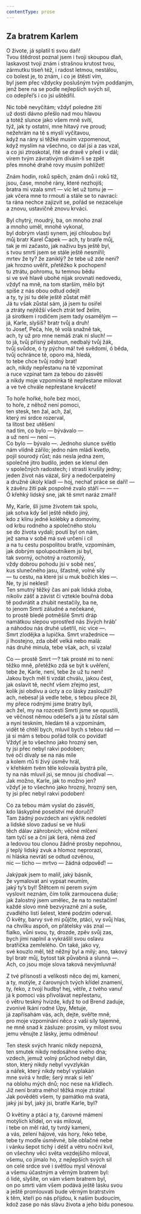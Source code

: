 ```yaml
---
contentType: prose
---
```


## Za bratrem Karlem

O živote, já splatil ti svou daň!  
Tvou štědrost poznal jsem i tvoji skoupou dlaň,  
laskavost tvoji znám i strašnou krutost tvou,  
zármutku tíseň též, i radost letmou, nestálou,  
co bolest je, to znám, i co je štěstí vím,  
byl jsem přec vždycky poslušným tvým poddaným,  
jenž bere na se podle nejlepších svých sil,  
co odepřel’s i co jsi uštědřil.

Nic tobě nevyčítám; vždyť poledne žití  
už dosti dávno přešlo nad mou hlavou  
a totéž slunce jako všem mně svítí,  
týž, jak ty ostatní, mne hltavý rve proud;  
nežehrám na tě s myslí vyčítavou,  
když na rány si těžké musím vzpomenout,  
když myslím na všechno, co dal jsi a zas vzal,  
a co jsi ztroskotal, řítě se dravě v před i v dál;  
vírem tvým závrativým dívám-li se zpět  
přes mnohé drahé rovy musím pohlížet!

Znám hodin, roků spěch, znám dnů i roků tíž,  
jsou, čase, mnohé rány, které nezhojíš;  
bratra mi vzala smrt — víc let už tomu je —  
jak včera mne to rmoutí a stále se to navrací:  
ta rána nechce zajizvit se, pořád se nezaceluje  
a znovu, ustavičně znovu krvácí.

Byl chytrý, moudrý, ba, on mnoho znal  
a mnoho uměl, mnohé vykonal,  
byl dobrým vlasti synem, její chloubou byl  
můj bratr Karel Čapek — ach, ty bratře můj,  
tak je mi začasto, jak naživu bys ještě byl,  
s tvou smrtí jsem se stále ještě nesmířil;  
mrtev že ty? že zaniklý? že tebe už zde není?  
jak hrozno uvěřit, přetěžko k pochopení!  
tu ztrátu, pohromu, tu temnou bědu  
si ve své hlavě ubohé nijak srovnati nedovedu,  
vždyť na mně, na tom starším, mělo být  
spíše z nás obou odtud odejít  
a ty, ty jsi tu déle ještě zůstat měl!  
Já tu však zůstal sám, já jsem tu osiřel  
a ztráty nejtěžší všech ztrát teď želím,  
já sirotkem i rodičem jsem tady osamělým —  
já, Karle, slyšíš? bratr tvůj a druh!  
to Josef, Peča, hle, tě volá snažně tak,  
ach, ty už pro mne nemáš zrak ni sluch! —  
to já, tvůj přísný pěstoun, nedbalý tvůj žák,  
tvůj svůdce, ó ty pýcho má! tvé svědomí, ó běda,  
tvůj ochránce tě, oporo má, hledá,  
to tebe chce tvůj rodný brat!  
ach, nikdy nepřestanu na tě vzpomínat  
a ruce vzpínat tam za tebou do zásvětí  
a nikdy moje vzpomínka tě nepřestane milovat  
a ve tvé chvále nepřestane krváceti!

To hoře hořké, hoře bez moci,  
to hoře, z něhož není pomoci,  
ten stesk, ten žal, ach, žal,  
který mi srdce rozerval,  
ta lítost bez utěšení  
nad tím, co bylo — bývávalo —  
a už není — není —.  
Co bylo — bývalo —. Jednoho slunce světlo  
nám vlídně zářilo; jedno nám mládí kvetlo,  
pojil sourodý růst; nás nesla jedna zem,  
společné jitro budilo, jeden se klenul den  
v společných radostech; i strasti krušily jedny;  
jeden život nás vázal, širý a nedočerpatelný  
a družné úkoly kladl — hoj, nechať práce se daří! —  
k závěru žití pak pospolné zvalo stáří — — —  
Ó křehký lidský sne, jak tě smrt naráz zmaří!

My, Karle, šli jsme životem tak spolu,  
jak sotva kdy šel ještě někdo jiný,  
kdo z klínu jedné kolébky a domoviny,  
od krbu rodného a společného stolu  
se do života vydali; poutí byl on nám,  
jež sama v sobě má své určení i cíl  
a na tu cestu pospolitou bratře, vzpomínám,  
jak dobrým spolupoutníkem jsi byl,  
tak svorný, ochotný a roztomilý,  
vždy dobrou pohodu jsi v sobě nes’,  
kus slunečného jasu, šťastné, volné síly  
— tu cestu, na které jsi u muk božích kles —.  
Ne, ty jsi neklesl!  
Ten smutný těžký čas ani pak lidská zloba,  
nikoliv zášť a závist či vztekle bouřná doba  
tě podvrátit a zhubit nestačily, ba ne,  
to jenom Smrti záludné a nečekané,  
to prostě bledé potměšilé Smrti dráp  
namátkou slepou vprostřed nás živých hráb’  
a náhodou nás druhé ušetřil, nic více —.  
Smrt zlodějka a lupička. Smrt vražednice —  
jí lhostejno, zda oběť velká nebo malá:  
nás druhé minula, tebe však, ach, si vzala!

Co — prostě Smrt —? tak prosté mi to není:  
těžko mně, přetěžko zdá se být k uvěření,  
tebe že, Karle, není, tebe že už tu není!  
Jakou bych měl ti vzdát chválu, jakou čest,  
jak oslavit tě, nechť všem zřejmo jest,  
kolik jsi obdivu a úcty a co lásky zasloužil?  
ach, nebesa! já vedle tebe, s tebou přece žil,  
my přece rodnými jsme bratry byli,  
ach žel, my na rozcestí Smrti jsme se opustili,  
ve věčnost němou odešel’s a já tu zůstal sám  
a nyní teskním, hledám tě a vzpomínám,  
vidět tě chtěl bych, mluvil bych s tebou rád —  
já si mám s tebou pořád tolik co povídat!  
Vždyť je to všechno jako hrozný sen,  
ty jsi přec nebyl rakvi podoben;  
tvé oči dívaly se na nás mile  
a kolem rtů ti živý úsměv hrál,  
v křehkém tvém těle kolovala bystrá píle,  
ty na nás mluvil jsi, se mnou jsi chodíval —.  
Jak možno, Karle, jak to možno jen?  
vždyť je to všechno jako hrozný, hrozný sen,  
ty jsi přec nebyl rakvi podoben!

Co za tebou mám vyslat do zásvětí,  
kdo láskyplné poselství mé doručí?  
Tam žádný povzdech ani výkřik nedoletí  
a lidské slovo zadusí se ve hluši  
těch dálav záhrobních; věčné mlčení  
tam tyčí se a ční jak šerá, němá zeď  
a ledovou tou clonou žádné prosby nepohnou,  
jí teplý lidský zvuk a hlomoz neprorazí,  
ni hláska nevrátí se odtud ozvěnou,  
nic — ticho — mrtvo — žádná odpověď! —

Jakýpak jsem to malíř, jaký básník,  
že vymalovat ani vypsat neumím,  
jaký ty’s byl! Štětcem ni perem svým  
vyslovit neznám, čím tolik zarmoucena duše;  
jak žalostný jsem umělec, že na to nestačím!  
každé slovo mně bezvýrazně zní a suše,  
zvadlého listí šelest, které podzim oderval.  
Ó květy, barvy své mi půjčte, ptáci, vy svůj hlas,  
na chvilku aspoň, on přátelsky vás znal —  
fialko, vůni svou, ty, drozde, zpěv svůj zas,  
bych jimi naplnil a vykrášlil svou oslavu  
bratříčka zemřelého. On také, jako vy,  
své kouzlo měl, též něžný byl a milý; ano, takový  
byl bratr můj, bytost tak půvabná a slunná —.  
Ach, co jsou moje slova taková nevýmluvná!

Z tvé přísnosti a velikosti něco dej mi, kameni,  
a ty, motýle, z čarovných tvých křídel znamení,  
ty, řeko, z tvojí hudby! hej, větře, z tvého vanu!  
já k pomoci vás přivolávat nepřestanu,  
ó větru teskný hvizde, když to od Brend zaduje,  
zvonivé lkání rodné Úpy, Metuje,  
já zapřísahám vás, ach, dejte, svěřte mně,  
pro moje vzpomínání něco z vaší síly tajemné,  
ne mně snad k zásluze: prosím, vy milost svou  
jemu věnujte z lásky, jemu odměnou!

Ten stesk svých hranic nikdy nepozná,  
ten smutek nikdy nedosáhne svého dna;  
vzdech, jemuž volný průchod nebyl dán,  
ston, který nikdy nebyl vyvzlykán  
a nářek, který nikdy nebyl vyplakán  
mne svírá v hrdle; šerý mrak si leh’  
na oblohu mých dnů; noc nese na křídlech.  
Již není bratra mého! těžká moje ztráta!  
Jak pověděti všem, ty památko má svatá,  
jaký jsi byl, jaký jsi, bratře Karle, byl?

O květiny a ptáci a ty, čarovné mámení  
motýlích křídel, on vás miloval,  
i tebe on měl rád, ty tvrdý kameni,  
a vás, zelení hájové, vás hory, řeko tebe,  
tebe ty modře úsměvné, bíle oblačné nebe  
i vánku šepot tichý i déšť a větru noční kvil,  
on všechny věci světa vezdejšího miloval,  
všemu, co jímalo ho, z nejlepších svých sil  
on celé srdce své i světlou mysl věnoval  
a všemu účastným a věrným bratrem byl:  
ó lidé, slyšíte, on vám všem bratrem byl,  
on po smrti vám všem podává ještě lásku svou  
a ještě promlouvati bude věrným bratrstvím  
k těm, kteří po nás přijdou, k našim budoucím,  
kdož zase po nás slávu života a jeho bídu ponesou.
